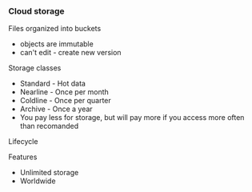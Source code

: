 


### Cloud storage
Files organized into buckets
- objects are immutable
- can't edit - create new version

Storage classes
- Standard - Hot data
- Nearline - Once per month
- Coldline - Once per quarter
- Archive - Once a year
- You pay less for storage, but will pay more if you access more often than recomanded

Lifecycle

Features
- Unlimited storage
- Worldwide 

